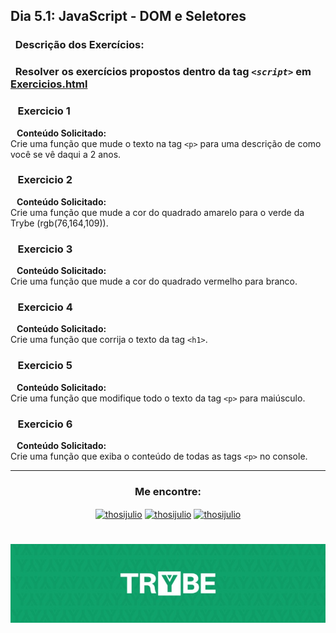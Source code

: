 ## Dia 5.1: JavaScript - DOM e Seletores

### &nbsp; Descrição dos Exercícios:

### &nbsp; Resolver os exercícios propostos dentro da tag *****`<script>`***** em [Exercicios.html](https://github.com/thosijulio/trybe-exercises/blob/exercises/5.1/1.INTRODUCAO/BLOCO_05/DIA_01/exercicios.html)

### &nbsp;&nbsp; Exercicio 1
  <b>&nbsp;&nbsp;&nbsp;Conteúdo Solicitado: </b> <br> 
Crie uma função que mude o texto na tag `<p>` para uma descrição de como você se vê daqui a 2 anos. <br>

### &nbsp;&nbsp; Exercicio 2
  <b>&nbsp;&nbsp;&nbsp;Conteúdo Solicitado: </b> <br> 
Crie uma função que mude a cor do quadrado amarelo para o verde da Trybe (rgb(76,164,109)). <br>

### &nbsp;&nbsp; Exercicio 3
  <b>&nbsp;&nbsp;&nbsp;Conteúdo Solicitado: </b> <br> 
Crie uma função que mude a cor do quadrado vermelho para branco. <br>

### &nbsp;&nbsp; Exercicio 4
  <b>&nbsp;&nbsp;&nbsp;Conteúdo Solicitado: </b> <br> 
Crie uma função que corrija o texto da tag `<h1>`. <br>

### &nbsp;&nbsp; Exercicio 5
  <b>&nbsp;&nbsp;&nbsp;Conteúdo Solicitado: </b> <br> 
Crie uma função que modifique todo o texto da tag `<p>` para maiúsculo. <br>

### &nbsp;&nbsp; Exercicio 6
  <b>&nbsp;&nbsp;&nbsp;Conteúdo Solicitado: </b> <br> 
Crie uma função que exiba o conteúdo de todas as tags `<p>` no console. <br>

---

<h3 align=center>Me encontre:</h3>

<p align=center>
<a href="https://www.linkedin.com/in/thosijulio/" target="blank"><img align="center" src="https://cdn.jsdelivr.net/npm/simple-icons@3.0.1/icons/linkedin.svg" alt="thosijulio" height="20" width="20" /></a>
<a href="https://www.github.com/thosijulio/" target="blank"><img align="center" src="https://cdn.jsdelivr.net/npm/simple-icons@3.0.1/icons/github.svg" alt="thosijulio" height="20" width="20" /></a>
<a href="https://www.instagram.com/thosijulio" target="blank"><img align="center" src="https://cdn.jsdelivr.net/npm/simple-icons@3.0.1/icons/instagram.svg" alt="thosijulio" height="20" width="20" /></a>
 </p>
 
 <h1 align="center">
    <img alt="Trybe" src="https://github.com/thosijulio/trybe-exercises/blob/main/trybe_logo.jpeg" />
</h1>
